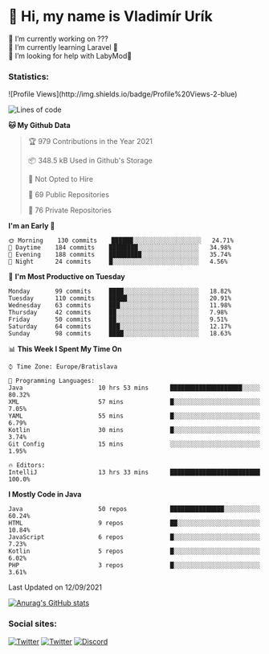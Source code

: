 <h1> 👋 Hi, my name is Vladimír Urík</h1>
<p>
 🔭 I’m currently working on ???<br>
 🌱 I’m currently learning Laravel 💙<br>
 🤔 I’m looking for help with LabyMod💝<br>
</p>
<h3>Statistics:</h3>
<!--START_SECTION:waka-->
![Profile Views](http://img.shields.io/badge/Profile%20Views-2-blue)

![Lines of code](https://img.shields.io/badge/From%20Hello%20World%20I%27ve%20Written-4.0%20million%20lines%20of%20code-blue)

**🐱 My Github Data** 

> 🏆 979 Contributions in the Year 2021
 > 
> 📦 348.5 kB Used in Github's Storage 
 > 
> 🚫 Not Opted to Hire
 > 
> 📜 69 Public Repositories 
 > 
> 🔑 76 Private Repositories  
 > 
**I'm an Early 🐤** 

```text
🌞 Morning    130 commits    ██████░░░░░░░░░░░░░░░░░░░   24.71% 
🌆 Daytime    184 commits    ████████░░░░░░░░░░░░░░░░░   34.98% 
🌃 Evening    188 commits    █████████░░░░░░░░░░░░░░░░   35.74% 
🌙 Night      24 commits     █░░░░░░░░░░░░░░░░░░░░░░░░   4.56%

```
📅 **I'm Most Productive on Tuesday** 

```text
Monday       99 commits     ████░░░░░░░░░░░░░░░░░░░░░   18.82% 
Tuesday      110 commits    █████░░░░░░░░░░░░░░░░░░░░   20.91% 
Wednesday    63 commits     ███░░░░░░░░░░░░░░░░░░░░░░   11.98% 
Thursday     42 commits     ██░░░░░░░░░░░░░░░░░░░░░░░   7.98% 
Friday       50 commits     ██░░░░░░░░░░░░░░░░░░░░░░░   9.51% 
Saturday     64 commits     ███░░░░░░░░░░░░░░░░░░░░░░   12.17% 
Sunday       98 commits     ████░░░░░░░░░░░░░░░░░░░░░   18.63%

```


📊 **This Week I Spent My Time On** 

```text
⌚︎ Time Zone: Europe/Bratislava

💬 Programming Languages: 
Java                     10 hrs 53 mins      ████████████████████░░░░░   80.32% 
XML                      57 mins             █░░░░░░░░░░░░░░░░░░░░░░░░   7.05% 
YAML                     55 mins             █░░░░░░░░░░░░░░░░░░░░░░░░   6.79% 
Kotlin                   30 mins             █░░░░░░░░░░░░░░░░░░░░░░░░   3.74% 
Git Config               15 mins             ░░░░░░░░░░░░░░░░░░░░░░░░░   1.95%

🔥 Editors: 
IntelliJ                 13 hrs 33 mins      █████████████████████████   100.0%

```

**I Mostly Code in Java** 

```text
Java                     50 repos            ███████████████░░░░░░░░░░   60.24% 
HTML                     9 repos             ██░░░░░░░░░░░░░░░░░░░░░░░   10.84% 
JavaScript               6 repos             █░░░░░░░░░░░░░░░░░░░░░░░░   7.23% 
Kotlin                   5 repos             █░░░░░░░░░░░░░░░░░░░░░░░░   6.02% 
PHP                      3 repos             █░░░░░░░░░░░░░░░░░░░░░░░░   3.61%

```



 Last Updated on 12/09/2021
<!--END_SECTION:waka-->

[![Anurag's GitHub stats](https://github-readme-stats.vercel.app/api?username=vladimir-urik)](https://github.com/anuraghazra/github-readme-stats)

<h3>Social sites:</h3>
<p><a href="https://twitter.com/GGGEDR" target="_blank"><img alt="Twitter" src="https://img.shields.io/badge/twitter-%231DA1F2.svg?&style=for-the-badge&logo=twitter&logoColor=white" /></a> <a href="https://www.reddit.com/user/GGGEDR" target="_blank"><img alt="Twitter" src="https://img.shields.io/badge/reddit-%23FE6262.svg?&style=for-the-badge&logo=reddit&logoColor=white" /></a> <a href="https://discord.com/users/535708984959827978" target="_blank"><img alt="Discord" src="https://img.shields.io/badge/discord-%235865f2.svg?&style=for-the-badge&logo=discord&logoColor=white" />
</p>
